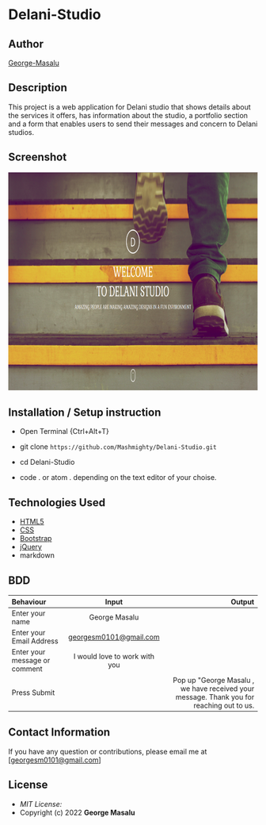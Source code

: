 # Delani-Studio

## Author

[George-Masalu](https://github.com/Mashmighty)

## Description

This project is a web application for Delani studio that shows details about the services it offers, has information about the studio, a portfolio section and a form that enables users to send their messages and concern to Delani studios. 

## Screenshot
<img src="https://raw.githubusercontent.com/Mashmighty/Delani-Studio/master/images/delanihome.png" width="900px" height="440px">

## Installation / Setup instruction
* Open Terminal {Ctrl+Alt+T}

* git clone ```https://github.com/Mashmighty/Delani-Studio.git```

* cd Delani-Studio

* code . or atom . depending on the text editor of your choise.

## Technologies Used

* [HTML5](https://github.com/topics/html5)
* [CSS](https://github.com/topics/css3)
* [Bootstrap](https://github.com/topics/bootstrap)
* [jQuery](https://github.com/topics/javascript)
* markdown


## BDD
| Behaviour      | Input        | Output       |
| :------------- | :----------: | -----------: |
|  Enter your name  |   George Masalu |     |
| Enter your Email Address  | georgesm0101@gmail.com |   |
| Enter your message or comment   |  I would love to work with you     |     |
| Press Submit|     |Pop up "George Masalu , we have received your message. Thank you for reaching out to us.|

## Contact Information 

If you have any question or contributions, please email me at [georgesm0101@gmail.com]

## License
* *MIT License:*
* Copyright (c) 2022 **George Masalu**

